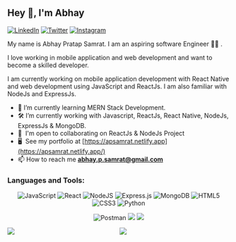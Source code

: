 ## Hey 👋, I'm Abhay
[![LinkedIn](https://img.shields.io/badge/LinkedIn-%230077B5.svg?logo=linkedin&logoColor=white)](https://linkedin.com/in/abhaypsamrat) 
[![Twitter](https://img.shields.io/badge/Twitter-%231DA1F2.svg?logo=Twitter&logoColor=white)](https://twitter.com/abhaypsamrat) 
[![Instagram](https://img.shields.io/badge/Instagram-%23E4405F.svg?logo=Instagram&logoColor=white)](https://instagram.com/abhaypsamrat)


My name is Abhay Pratap Samrat. I am an aspiring software Engineer 👨‍💻 .<br/>
<!--Currently, I'm pursuing B.tech in computer science and engineering from Kashi IT Varanasi. -->
I love working in mobile application and web development and want to become a skilled developer. <br/>

I am currently working on mobile application development with React Native and web development using JavaScript and ReactJs. I am also familiar with NodeJs and ExpressJs.

*  🌱  I’m currently learning MERN Stack Development.
*  🛠   I’m currently working with Javascript, ReactJs, React Native, NodeJs, ExpressJs & MongoDB.
*  🤝  I'm open to collaborating on ReactJs & NodeJs Project
*  🖥️  See my portfolio at [https://apsamrat.netlify.app](https://apsamrat.netlify.app/)
*  📫  How to reach me **abhay.p.samrat@gmail.com**


<h3 align="left">Languages and Tools:</h3>
<div align="center">
  

![JavaScript](https://img.shields.io/badge/javascript-%23323330.svg?style=for-the-badge&logo=javascript&logoColor=%23F7DF1E)
![React](https://img.shields.io/badge/react-%2320232a.svg?style=for-the-badge&logo=react&logoColor=%2361DAFB)
![NodeJS](https://img.shields.io/badge/node.js-6DA55F?style=for-the-badge&logo=node.js&logoColor=white)
![Express.js](https://img.shields.io/badge/express.js-%23404d59.svg?style=for-the-badge&logo=express&logoColor=%2361DAFB)
![MongoDB](https://img.shields.io/badge/MongoDB-%234ea94b.svg?style=for-the-badge&logo=mongodb&logoColor=white)
![HTML5](https://img.shields.io/badge/html5-%23E34F26.svg?style=for-the-badge&logo=html5&logoColor=white)
![CSS3](https://img.shields.io/badge/css3-%231572B6.svg?style=for-the-badge&logo=css3&logoColor=white)
![Python](https://img.shields.io/badge/python-3670A0?style=for-the-badge&logo=python&logoColor=ffdd54)
<!--  ![C](https://img.shields.io/badge/c-%2300599C.svg?style=for-the-badge&logo=c&logoColor=white) -->
![Postman](https://img.shields.io/badge/Postman-FF6C37?style=for-the-badge&logo=postman&logoColor=white)
![](https://img.shields.io/badge/Git-F05032?style=for-the-badge&logo=git&logoColor=white)
![](https://img.shields.io/badge/Github-000000?style=for-the-badge&logo=github&logoColor=white)


<a href="https://github.com/abhaypsamrat/convoychat">
<img align="center" src="https://github-readme-stats.vercel.app/api/top-langs/?username=abhaypsamrat&theme=merko" />
</a>
<a href="https://github.com/abhaypsamrat/github-readme-stats">
<img align="left" src="https://github-readme-stats.vercel.app/api?username=abhaypsamrat&count_private=true&show_icons=true&theme=merko" />
</a>

<!-- <a href="http://www.github.com/abhaypsamrat"><img src="https://activity-graph.herokuapp.com/graph?username=abhaypsamrat&bg_color=1c1917&color=ffffff&line=0891b2&point=ffffff&area_color=1c1917&area=true&hide_border=true&custom_title=GitHub%20Commits%20Graph" alt="GitHub Commits Graph" /></a> -->




